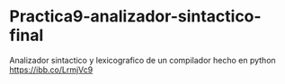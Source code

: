 # Practica9-analizador-sintactico-final
Analizador sintactico y lexicografico de un compilador hecho en python
https://ibb.co/LrmjVc9
